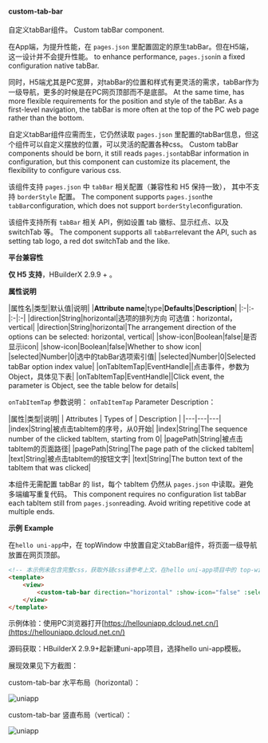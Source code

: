 #### custom-tab-bar

自定义tabBar组件。
Custom tabBar component.

在App端，为提升性能，在 `pages.json` 里配置固定的原生tabBar。但在H5端，这一设计并不会提升性能。
 to enhance performance, `pages.json`in a fixed configuration native tabBar. 

同时，H5端尤其是PC宽屏，对tabBar的位置和样式有更灵活的需求，tabBar作为一级导航，更多的时候是在PC网页顶部而不是底部。
At the same time,  has more flexible requirements for the position and style of the tabBar. As a first-level navigation, the tabBar is more often at the top of the PC web page rather than the bottom.

自定义tabBar组件应需而生，它仍然读取 `pages.json` 里配置的tabBar信息，但这个组件可以自定义摆放的位置，可以灵活的配置各种css。
Custom tabBar components should be born, it still reads `pages.json`tabBar information in configuration, but this component can customize its placement, the flexibility to configure various css.

该组件支持 ``pages.json`` 中 ``tabBar`` 相关配置（兼容性和 H5 保持一致）， 其中不支持 ``borderStyle`` 配置。
The component supports `pages.json`the `tabBar`configuration, which does not support `borderStyle`configuration.

该组件支持所有 ``tabBar`` 相关 API，例如设置 tab 徽标、显示红点、以及 switchTab 等。
The component supports all `tabBar`relevant the API, such as setting tab logo, a red dot switchTab and the like.

**平台兼容性**

__仅 H5 支持__，HBuilderX 2.9.9 + 。

**属性说明**

|属性名|类型|默认值|说明|
|**Attribute name**|type|**Defaults**|**Description**|
|:-|:-|:-|:-|
|direction|String|horizontal|选项的排列方向 可选值：horizontal，vertical|
|direction|String|horizontal|The arrangement direction of the options can be selected: horizontal, vertical|
|show-icon|Boolean|false|是否显示icon|
|show-icon|Boolean|false|Whether to show icon|
|selected|Number|0|选中的tabBar选项索引值|
|selected|Number|0|Selected tabBar option index value|
|onTabItemTap|EventHandle||点击事件，参数为Object，具体见下表|
|onTabItemTap|EventHandle||Click event, the parameter is Object, see the table below for details|

``onTabItemTap`` 参数说明：
``onTabItemTap`` Parameter Description：

|属性|类型|说明|
| Attributes | Types of | Description                                                 |
|---|---|---|
|index|String|被点击tabItem的序号，从0开始|
|index|String|The sequence number of the clicked tabItem, starting from 0|
|pagePath|String|被点击tabItem的页面路径|
|pagePath|String|The page path of the clicked tabItem|
|text|String|被点击tabItem的按钮文字|
|text|String|The button text of the tabItem that was clicked|

本组件无需配置 tabBar 的 list，每个 tabItem 仍然从 `pages.json` 中读取。避免多端编写重复代码。
This component requires no configuration list tabBar each tabItem still from `pages.json`reading. Avoid writing repetitive code at multiple ends.

**示例**
**Example**

在`hello uni-app`中，在 topWindow 中放置自定义tabBar组件，将页面一级导航放置在网页顶部。

```html
<!-- 本示例未包含完整css，获取外链css请参考上文，在hello uni-app项目中的 top-window 查看 -->
<template>
    <view>
        <custom-tab-bar direction="horizontal" :show-icon="false" :selected="selected" @onTabItemTap="onTabItemTap" />
    </view>
</template>
```

示例体验：使用PC浏览器打开[https://hellouniapp.dcloud.net.cn/](https://hellouniapp.dcloud.net.cn/)

源码获取：HBuilderX 2.9.9+起新建uni-app项目，选择hello uni-app模板。

展现效果见下方截图：

custom-tab-bar 水平布局（horizontal）：

![uniapp](https://bjetxgzv.cdn.bspapp.com/VKCEYUGU-dc-site/5dc930c0-2580-11eb-8a36-ebb87efcf8c0.png)

custom-tab-bar 竖直布局（vertical）：

![uniapp](https://bjetxgzv.cdn.bspapp.com/VKCEYUGU-dc-site/b3b68450-2595-11eb-880a-0db19f4f74bb.png)
